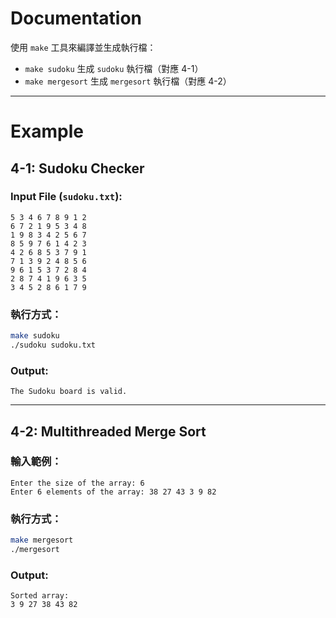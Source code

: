 # Documentation

使用 `make` 工具來編譯並生成執行檔：

- `make sudoku` 生成 `sudoku` 執行檔（對應 4-1）
- `make mergesort` 生成 `mergesort` 執行檔（對應 4-2）

---

# Example

## 4-1: Sudoku Checker

### Input File (`sudoku.txt`):
```plaintext
5 3 4 6 7 8 9 1 2
6 7 2 1 9 5 3 4 8
1 9 8 3 4 2 5 6 7
8 5 9 7 6 1 4 2 3
4 2 6 8 5 3 7 9 1
7 1 3 9 2 4 8 5 6
9 6 1 5 3 7 2 8 4
2 8 7 4 1 9 6 3 5
3 4 5 2 8 6 1 7 9
```

### 執行方式：
```bash
make sudoku
./sudoku sudoku.txt
```

### Output:
```plaintext
The Sudoku board is valid.
```

---

## 4-2: Multithreaded Merge Sort

### 輸入範例：
```plaintext
Enter the size of the array: 6
Enter 6 elements of the array: 38 27 43 3 9 82
```

### 執行方式：
```bash
make mergesort
./mergesort
```

### Output:
```plaintext
Sorted array:
3 9 27 38 43 82
```

